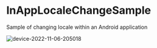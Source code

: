 # InAppLocaleChangeSample

Sample of changing locale within an Android application

![device-2022-11-06-205018](https://user-images.githubusercontent.com/750091/200169001-9ff1bb41-1f89-4d63-93df-1314848be96a.gif)
